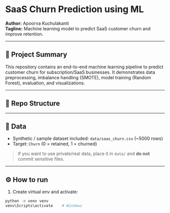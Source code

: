 # SaaS Churn Prediction using ML

**Author:** Apoorva Kuchulakanti  
**Tagline:** Machine learning model to predict SaaS customer churn and improve retention.

---

## 🔎 Project Summary
This repository contains an end-to-end machine learning pipeline to predict customer churn for subscription/SaaS businesses. It demonstrates data preprocessing, imbalance handling (SMOTE), model training (Random Forest), evaluation, and visualizations.

---

## 📂 Repo Structure

---

## 🧾 Data
- Synthetic / sample dataset included: `data/saas_churn.csv` (~5000 rows)  
- Target: `Churn` (0 = retained, 1 = churned)

> If you want to use private/real data, place it in `data/` and **do not** commit sensitive files.

---

## ⚙️ How to run

1. Create virtual env and activate:
```bash
python -m venv venv
venv\Scripts\activate    # Windows
